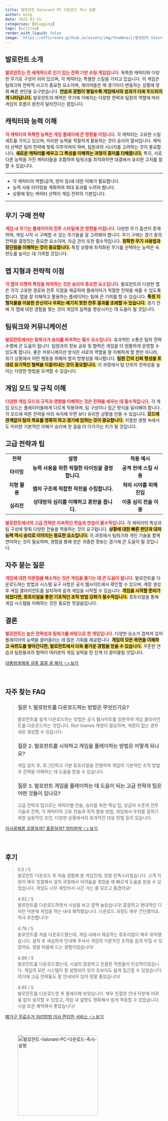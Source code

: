 ```yaml
---
title: 발로란트 Valorant PC 다운로드 즉시 실행
author: bing
date: 2025-01-31
categories: [Blogging]
tags: [writing]
render_with_liquid: false
image: 'https://afficreate.github.io/assets/img/thumbnail/발로란트-Valorant-PC-다운로드-즉시-실행.webp'
---
```



<h2 id='발로란트_소개'>발로란트 소개</h2>

<p><b><span style="color: #ee2323;">발로란트는 전 세계적으로 인기 있는 전략 기반 슈팅 게임입니다.</span></b> 독특한 캐릭터와 다양한 무기로 구성이 되어 있으며, 각 캐릭터는 특별한 스킬을 가지고 있습니다. 이 게임은 팀워크와 전략적 사고가 중요한 요소이며, 게이머들은 매 경기마다 변동하는 상황에 맞춰 빠른 판단을 요구받습니다. <b><span style="background-color: #ffe066;">연습과 경험이 쌓일수록 게임에서의 성과가 더욱 두드러지게 나타납니다.</span></b> 발로란트의 매력은 무기에 가해지는 다양한 전략과 팀원의 역할에 따라 게임의 흐름이 완전히 달라진다는 점입니다.</p>

<h2 id='캐릭터와_능력_이해'>캐릭터와 능력 이해</h2>

<p><b><span style="color: #ee2323;">각 캐릭터의 독특한 능력은 게임 플레이에 큰 영향을 미칩니다.</span></b> 각 캐릭터는 고유한 스킬 세트를 가지고 있으며, 이러한 능력을 적절하게 활용하는 것이 승리의 열쇠입니다. 캐릭터 선택은 팀의 전략에 맞춰 이루어져야 하며, 팀원과의 시너지를 고려하는 것이 중요합니다. <b><span style="background-color: #ffe066;">새로운 캐릭터를 배우고 그 특성을 이해하는 과정이 흥미를 더해줍니다.</span></b> 특히, 서로 다른 능력을 가진 캐릭터들을 조합하여 팀워크를 최적화하면 대결에서 유리한 고지를 점할 수 있습니다.</p>

<hr />

<ul>
    <li>각 캐릭터의 역할(공격, 방어 등)에 대한 이해가 필요합니다.</li>
    <li>능력 사용 타이밍을 계획하여 최대 효과를 누려야 합니다.</li>
    <li>상황에 맞는 캐릭터 선택이 게임 전략의 기본입니다.</li>
</ul>

<hr />

<h2 id='무기_구매_전략'>무기 구매 전략</h2>

<p><b><span style="color: #ee2323;">게임 내 무기는 플레이어의 전투 스타일에 큰 영향을 미칩니다.</span></b> 다양한 무기 옵션이 존재하며, 게임 시작 시 구매할 수 있는 무기들을 잘 고려해야 합니다. 무기 구매는 경기 중의 전략을 결정짓는 중요한 요소이며, 자금 관리 또한 필수적입니다. <b><span style="background-color: #ffe066;">정확한 무기 사용법과 장단점을 이해하는 것이 중요합니다.</span></b> 특정 상황에 최적화된 무기를 선택하는 능력은 숙련도를 높이는 데 기여할 것입니다.</p>

<h2 id='맵_지형과_전략적_이점'>맵 지형과 전략적 이점</h2>

<p><b><span style="color: #ee2323;">각 맵의 지형적 특징을 파악하는 것은 승리의 중요한 요소입니다.</span></b> 발로란트의 다양한 맵은 각각 고유한 경로와 전투 지점을 제공하여 플레이어가 적절한 전략을 세울 수 있도록 합니다. 맵을 잘 이해하고 활용하는 플레이어는 팀에 큰 기여를 할 수 있습니다. <b><span style="background-color: #ffe066;">특정 지형지물을 이용한 은신이나 우회는 예기치 못한 전투 결과를 초래할 수 있습니다.</span></b> 경기 전에 각 맵에 대한 경험을 쌓는 것이 게임의 실력을 향상시키는 데 도움이 될 것입니다.</p>

<h2 id='팀워크와_커뮤니케이션'>팀워크와 커뮤니케이션</h2>

<p><b><span style="color: #ee2323;">발로란트에서는 팀워크가 승리를 좌우하는 필수 요소입니다.</span></b> 효과적인 소통은 팀의 전략 수행에 큰 도움이 됩니다. 팀원과의 정보 공유 및 협력은 게임을 더 원활하게 운영할 수 있도록 합니다. 좋은 커뮤니케이션 방식은 서로의 역할을 잘 이해하게 할 뿐만 아니라, 위기 상황에서 어떤 행동을 취해야 할지 방향성을 제시합니다. <b><span style="background-color: #ffe066;">팀원 간의 신뢰 형성을 토대로 유기적인 협력을 이끌어내는 것이 중요합니다.</span></b> 이 과정에서 팀 단위의 전략성을 높이는 다양한 방법을 모색할 수 있습니다.</p>

<h2 id='게임_모드_규칙_이해'>게임 모드 및 규칙 이해</h2>

<p><b><span style="color: #ee2323;">다양한 게임 모드의 규칙과 영향을 이해하는 것은 전략을 세우는 데 필수적입니다.</span></b> 각 게임 모드는 플레이어들에게 다르게 작용하며, 팀 구성이나 접근 방식을 달리해야 합니다. 각 모드에 따른 전략을 미리 숙지해 두면 보다 유리한 상황을 만들 수 있습니다. <b><span style="background-color: #ffe066;">모드에 관계없이 팀의 목표를 명확히 하고 경기에 임하는 것이 중요합니다.</span></b> 치열한 경쟁 속에서도 이러한 기본적인 이해가 승리에 한 걸음 더 다가가는 키가 될 것입니다.</p>

<h2 id='고급_전략과_팁'>고급 전략과 팁</h2>

<table>
    <tr>
        <td style="text-align: center; height: 17px;"><b>전략</b></td>
        <td style="text-align: center; height: 17px;"><b>설명</b></td>
        <td style="text-align: center; height: 17px;"><b>적용 예시</b></td>
    </tr>
    <tr>
        <td style="text-align: center; height: 17px;"><b>타이밍</b></td>
        <td style="text-align: center; height: 17px;"><b>능력 사용을 위한 적절한 타이밍을 결정합니다.</b></td>
        <td style="text-align: center; height: 17px;"><b>공격 전에 스킬 사용</b></td>
    </tr>
    <tr>
        <td style="text-align: center; height: 17px;"><b>지형 활용</b></td>
        <td style="text-align: center; height: 17px;"><b>맵의 구조에 적합한 작전을 수립합니다.</b></td>
        <td style="text-align: center; height: 17px;"><b>적의 시야를 피해 진입</b></td>
    </tr>
    <tr>
        <td style="text-align: center; height: 17px;"><b>심리전</b></td>
        <td style="text-align: center; height: 17px;"><b>상대방의 심리를 이해하고 혼란을 줍니다.</b></td>
        <td style="text-align: center; height: 17px;"><b>이중 심리 전술 이용</b></td>
    </tr>
</table>

<p><b><span style="color: #ee2323;">발로란트에서의 고급 전략은 지속적인 학습과 연습이 필수적입니다.</span></b> 각 캐릭터의 특성과 팀 구성에 맞춰 다양한 전술을 적용하는 것이 요구됩니다. <b><span style="background-color: #ffe066;">상황에 대한 빠른 판단과 대처 능력 역시 승리로 이어지는 중요한 요소입니다.</span></b> 이 과정에서 팀워크와 개인 기술을 함께 연마하는 것이 필요하며, 경험을 통해 얻은 귀중한 정보는 경기에 큰 도움이 될 것입니다.</p>

<h2 id='자주_묻는_질문'>자주 묻는 질문</h2>

<p><b><span style="color: #ee2323;">게임에 대한 의문점을 해소하는 것은 게임을 즐기는 데 큰 도움이 됩니다.</span></b> 발로란트를 다운로드하는 방법과 시스템 요구 사항은 공식 웹사이트에서 확인할 수 있으며, 계정 생성 후 게임 클라이언트를 설치하여 쉽게 게임을 시작할 수 있습니다. <b><span style="background-color: #ffe066;">게임을 시작할 준비가 되었다면, 튜토리얼을 통한 기초적인 조작 방법 강화가 필수적입니다.</span></b> 튜토리얼을 통해 게임 시스템을 이해하는 것은 중요한 첫걸음입니다.</p>

<h2 id='결론'>결론</h2>

<p><b><span style="color: #ee2323;">발로란트는 높은 전략성과 팀워크를 바탕으로 한 게임입니다.</span></b> 다양한 요소가 겹쳐져 있어 플레이어의 능력을 끌어올리는 데 많은 기회를 제공합니다. <b><span style="background-color: #ffe066;">게임의 모든 측면을 이해하고 숙련도를 쌓아간다면, 발로란트에서 더욱 즐거운 경험을 얻을 수 있습니다.</span></b> 꾸준한 연습과 팀원들과의 협력이 여러분의 게임 실력을 한 단계 더 끌어올릴 것입니다.</p>


<p><a class="click-button" title="대통령꿈해몽 길몽 흉몽 꿈 해석" href="https://afficreate.github.io/posts/%EB%8C%80%ED%86%B5%EB%A0%B9%EA%BF%88%ED%95%B4%EB%AA%BD-%EA%B8%B8%EB%AA%BD-%ED%9D%89%EB%AA%BD-%EA%BF%88-%ED%95%B4%EC%84%9D/" rel="dofollow">대통령꿈해몽 길몽 흉몽 꿈 해석 👈 보기</a></p><br>
<h2 id='자주_찾는_FAQ'>자주 찾는 FAQ</h2>
<div itemscope="" itemtype="https://schema.org/FAQPage"> 
<blockquote> 
<div itemscope="" itemprop="mainEntity" itemtype="https://schema.org/Question"> 
<h3 itemprop="name">질문 1. 발로란트를 다운로드하는 방법은 무엇인가요?</h3> 
<div itemscope="" itemprop="acceptedAnswer" itemtype="https://schema.org/Answer"> 
<span itemprop="text"> 
<p>발로란트를 쉽게 다운로드하는 방법은 공식 웹사이트를 방문하여 게임 클라이언트를 다운로드하는 것입니다. Riot Games 계정이 필요하며, 계정이 없는 경우 새로 생성할 수 있습니다.</p> 
</span> 
</div> 
</div> 

<div itemscope="" itemprop="mainEntity" itemtype="https://schema.org/Question"> 
<h3 itemprop="name">질문 2. 발로란트를 시작하고 게임을 플레이하는 방법은 어떻게 되나요?</h3> 
<div itemscope="" itemprop="acceptedAnswer" itemtype="https://schema.org/Answer"> 
<span itemprop="text"> 
<p>게임 설치 후, 로그인하고 기본 튜토리얼을 진행하여 게임의 기본적인 조작 방법과 전략을 이해하는 데 도움을 받을 수 있습니다.</p> 
</span> 
</div> 
</div> 

<div itemscope="" itemprop="mainEntity" itemtype="https://schema.org/Question"> 
<h3 itemprop="name">질문 3. 발로란트 게임을 플레이하는 데 도움이 되는 고급 전략과 팁은 어떤 것들이 있나요?</h3> 
<div itemscope="" itemprop="acceptedAnswer" itemtype="https://schema.org/Answer"> 
<span itemprop="text"> 
<p>고급 전략과 팁으로는 캐릭터별 전술, 승리를 위한 핵심 팁, 상급자 수준의 전투 기술과 전략, 각 캐릭터의 고유 전술과 최적 활용 방법, 게임에서 우위를 점하기 위한 실용적인 조언, 다양한 상황에서의 효과적인 대응 방법 등이 있습니다.</p> 
</span> 
</div> 
</div> 
</blockquote> 
</div>
<p><a class="click-button" title="이사꿈해몽 길몽일까? 흉몽일까? 의미파악" href="https://afficreate.github.io/posts/%EC%9D%B4%EC%82%AC%EA%BF%88%ED%95%B4%EB%AA%BD-%EA%B8%B8%EB%AA%BD%EC%9D%BC%EA%B9%8C-%ED%9D%89%EB%AA%BD%EC%9D%BC%EA%B9%8C-%EC%9D%98%EB%AF%B8%ED%8C%8C%EC%95%85/" rel="dofollow">이사꿈해몽 길몽일까? 흉몽일까? 의미파악 👈 보기</a></p><br>
<h2 id='후기'>후기</h2>
<div itemscope itemtype="https://schema.org/Product">
  <blockquote>
  <div itemprop="review" itemscope itemtype="https://schema.org/Review">
      <div itemprop="reviewRating" itemscope itemtype="https://schema.org/Rating"> <span itemprop="ratingValue">5.0</span> / <span itemprop="bestRating">5</span> </div>
      <span itemprop="reviewBody">발로란트 다운로드 후 처음 경험해 본 게임인데, 정말 만족스러웠습니다. 고객 지원이 매우 친절해서 설치 과정에서 어려움을 겪었을 때 빠르게 도움을 받을 수 있었습니다. 게임도 너무 재밌어서 시간 가는 줄 모르고 즐겼어요!</span>
  </div>
  <br>
  <div itemprop="review" itemscope itemtype="https://schema.org/Review">
      <div itemprop="reviewRating" itemscope itemtype="https://schema.org/Rating"> <span itemprop="ratingValue">4.92</span> / <span itemprop="bestRating">5</span> </div>
      <span itemprop="reviewBody">발로란트를 다운로드하면서 시설을 보고 깜짝 놀랐습니다! 깔끔하고 현대적인 디자인 덕분에 게임을 하는 내내 쾌적했습니다. 다운로드 과정도 매우 간단했어요. 적극 추천합니다!</span>
  </div>
  <br>
  <div itemprop="review" itemscope itemtype="https://schema.org/Review">
      <div itemprop="reviewRating" itemscope itemtype="https://schema.org/Rating"> <span itemprop="ratingValue">4.79</span> / <span itemprop="bestRating">5</span> </div>
      <span itemprop="reviewBody">발로란트를 처음 다운로드했는데, 게임 내에서 제공하는 튜토리얼이 매우 유익했습니다. 설치 후 세심하게 안내해 주셔서 게임의 기본적인 조작을 쉽게 익힐 수 있었어요. 정말 마음에 드는 경험이었습니다!</span>
  </div>
  <br>
  <div itemprop="review" itemscope itemtype="https://schema.org/Review">
      <div itemprop="reviewRating" itemscope itemtype="https://schema.org/Rating"> <span itemprop="ratingValue">4.96</span> / <span itemprop="bestRating">5</span> </div>
      <span itemprop="reviewBody">발로란트를 다운로드했는데, 시설이 깔끔하고 친절한 직원들이 인상적이었습니다. 게임의 모든 시스템이 잘 설명되어 있어 초보자도 쉽게 접근할 수 있었습니다. 여기에 고급 전략들도 잘 안내되어 있어 정말 좋았습니다!</span>
  </div>
  <br>
  <div itemprop="review" itemscope itemtype="https://schema.org/Review">
      <div itemprop="reviewRating" itemscope itemtype="https://schema.org/Rating"> <span itemprop="ratingValue">4.95</span> / <span itemprop="bestRating">5</span> </div>
      <span itemprop="reviewBody">발로란트를 다운로드한 후 플레이해 보았습니다. 매우 친절한 안내 덕분에 어려움 없이 설치할 수 있었고, 게임 내 설명도 명확해서 쉽게 적응할 수 있었습니다. 시설 또한 쾌적해서 좋았습니다!</span>
  </div>
  </blockquote>
</div>
<p><a class="click-button" title="폐가구 무료수거 처리방법 이사 편리한 서비스" href="https://afficreate.github.io/posts/%ED%8F%90%EA%B0%80%EA%B5%AC-%EB%AC%B4%EB%A3%8C%EC%88%98%EA%B1%B0-%EC%B2%98%EB%A6%AC%EB%B0%A9%EB%B2%95-%EC%9D%B4%EC%82%AC-%ED%8E%B8%EB%A6%AC%ED%95%9C-%EC%84%9C%EB%B9%84%EC%8A%A4/" rel="dofollow">폐가구 무료수거 처리방법 이사 편리한 서비스 👈 보기</a></p><br>
<figure class="image"><img src="https://afficreate.github.io/assets/img/thumbnail/발로란트-Valorant-PC-다운로드-즉시-실행.webp" alt="발로란트-Valorant-PC-다운로드-즉시-실행" width="256" height="256"></figure>